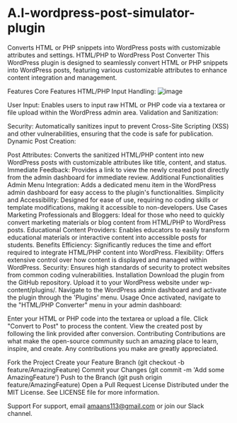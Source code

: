 # A.I-wordpress-post-simulator-plugin
Converts HTML or PHP snippets into WordPress posts with customizable attributes and settings.
HTML/PHP to WordPress Post Converter
This WordPress plugin is designed to seamlessly convert HTML or PHP snippets into WordPress posts, featuring various customizable attributes to enhance content integration and management.

Features
Core Features
HTML/PHP Input Handling:
![image](https://github.com/user-attachments/assets/122703db-e413-4b3a-b556-8d777d8666a1)


User Input: Enables users to input raw HTML or PHP code via a textarea or file upload within the WordPress admin area.
Validation and Sanitization:

Security: Automatically sanitizes input to prevent Cross-Site Scripting (XSS) and other vulnerabilities, ensuring that the code is safe for publication.
Dynamic Post Creation:

Post Attributes: Converts the sanitized HTML/PHP content into new WordPress posts with customizable attributes like title, content, and status.
Immediate Feedback: Provides a link to view the newly created post directly from the admin dashboard for immediate review.
Additional Functionalities
Admin Menu Integration: Adds a dedicated menu item in the WordPress admin dashboard for easy access to the plugin's functionalities.
Simplicity and Accessibility: Designed for ease of use, requiring no coding skills or template modifications, making it accessible to non-developers.
Use Cases
Marketing Professionals and Bloggers: Ideal for those who need to quickly convert marketing materials or blog content from HTML/PHP to WordPress posts.
Educational Content Providers: Enables educators to easily transform educational materials or interactive content into accessible posts for students.
Benefits
Efficiency: Significantly reduces the time and effort required to integrate HTML/PHP content into WordPress.
Flexibility: Offers extensive control over how content is displayed and managed within WordPress.
Security: Ensures high standards of security to protect websites from common coding vulnerabilities.
Installation
Download the plugin from the GitHub repository.
Upload it to your WordPress website under wp-content/plugins/.
Navigate to the WordPress admin dashboard and activate the plugin through the 'Plugins' menu.
Usage
Once activated, navigate to the "HTML/PHP Converter" menu in your admin dashboard:

Enter your HTML or PHP code into the textarea or upload a file.
Click "Convert to Post" to process the content.
View the created post by following the link provided after conversion.
Contributing
Contributions are what make the open-source community such an amazing place to learn, inspire, and create. Any contributions you make are greatly appreciated.

Fork the Project
Create your Feature Branch (git checkout -b feature/AmazingFeature)
Commit your Changes (git commit -m 'Add some AmazingFeature')
Push to the Branch (git push origin feature/AmazingFeature)
Open a Pull Request
License
Distributed under the MIT License. See LICENSE file for more information.

Support
For support, email amaans113@gmail.com or join our Slack channel.
